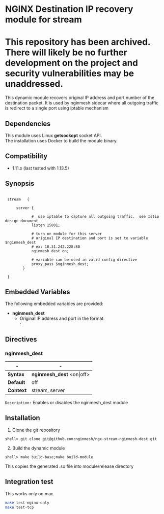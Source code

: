 # NGINX Destination IP recovery module for stream

# This repository has been archived. There will likely be no further development on the project and security vulnerabilities may be unaddressed.


This dynamic module recovers original IP address and port number of the destination packet.
It is used by nginmesh sidecar where all outgoing traffic is redirect to a single port using iptable mechanism

## Dependencies

This module uses Linux **getsockopt** socket API.  
The installation uses Docker to build the module binary.

## Compatibility

* 1.11.x (last tested with 1.13.5)


## Synopsis

```nginx

 stream   {
 
	 server {
	 
			#  use iptable to capture all outgoing traffic.  see Istio design document
			listen 15001;
			
			# turn on module for this server
			# original IP destination and port is set to variable $nginmesh_dest
			# ex: 10.31.242.228:80
			nginmesh_dest on;
	
			# variable can be used in valid config directive
			proxy_pass $nginmesh_dest;
		}
		
 }	

```

## Embedded Variables

The following embedded variables are provided:

* **nginmesh_dest**
  * Original IP address and port in the format:  <address>:<port>

## Directives

### nginmesh_dest

| -   | - |
| --- | --- |
| **Syntax**  | **nginmesh_dest** \<on\|off\> |
| **Default** | off |
| **Context** | stream, server |

`Description:` Enables or disables the nginmesh_dest module


## Installation

1. Clone the git repository

  ```
  shell> git clone git@github.com:nginmesh/ngx-stream-nginmesh-dest.git
  ```

2. Build the dynamic module

  ```
  shell> make build-base;make build-module
  ```

  This copies the generated .so file into module/release directory



## Integration test

This works only on mac.

```bash
make test-nginx-only
make test-tcp
```
